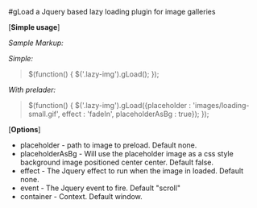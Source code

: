 #gLoad a Jquery based lazy loading plugin for image galleries

[**Simple usage**]

*Sample Markup:*
	<span class="lazy-img" data-src="images/img1.jpg"></span>
	<span class="lazy-img" data-src="images/img2.jpg"></span>
	<span class="lazy-img" data-src="images/img3.jpg"></span>

*Simple:*
> $(function() {
>    $('.lazy-img').gLoad();
> });

*With prelader:*
> $(function() {
>    $('.lazy-img').gLoad({placeholder : 'images/loading-small.gif', effect : 'fadeIn', placeholderAsBg : true});
> });

[**Options**]

* placeholder - path to image to preload. Default none.
* placeholderAsBg - Will use the placeholder image as a css style background image positioned center center. Default false.
* effect - The Jquery effect to run when the image in loaded. Default none.
* event - The Jquery event to fire. Default "scroll"
* container - Context. Default window.

